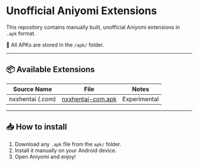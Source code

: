 # Unofficial Aniyomi Extensions

This repository contains manually built, unofficial Aniyomi extensions in `.apk` format.

📁 All APKs are stored in the `/apk/` folder.

---

## 📦 Available Extensions

| Source Name          | File                         | Notes         |
|----------------------|------------------------------|---------------|
| nxxhentai (.com)   | [nxxhentai-com.apk](apk/nxxhentai-com.apk) | Experimental |

---

## 📥 How to install

1. Download any `.apk` file from the `apk/` folder.
2. Install it manually on your Android device.
3. Open Aniyomi and enjoy!
